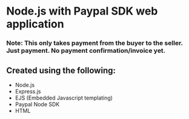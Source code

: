 # Node.js with Paypal SDK web application
### Note: This only takes payment from the buyer to the seller. Just payment. No payment confirmation/invoice yet.
## Created using the following:
- Node.js
- Express.js
- EJS (Embedded Javascript templating)
- Paypal Node SDK
- HTML
